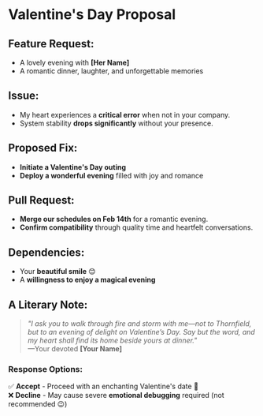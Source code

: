 # Valentine's Day Proposal

## Feature Request:
- A lovely evening with **[Her Name]**
- A romantic dinner, laughter, and unforgettable memories

## Issue:
- My heart experiences a **critical error** when not in your company.
- System stability **drops significantly** without your presence.

## Proposed Fix:
- **Initiate a Valentine's Day outing**
- **Deploy a wonderful evening** filled with joy and romance

## Pull Request:
- **Merge our schedules on Feb 14th** for a romantic evening.
- **Confirm compatibility** through quality time and heartfelt conversations.

## Dependencies:
- Your **beautiful smile** 😊
- A **willingness to enjoy a magical evening**

## A Literary Note:
> *"I ask you to walk through fire and storm with me—not to Thornfield, but to an evening of delight on Valentine’s Day. Say but the word, and my heart shall find its home beside yours at dinner."*  
> —Your devoted **[Your Name]**

### Response Options:
✅ **Accept** - Proceed with an enchanting Valentine's date 💖  
❌ **Decline** - May cause severe **emotional debugging** required (not recommended 😉)

